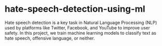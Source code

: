 # hate-speech-detection-using-ml
Hate speech detection is a key task in Natural Language Processing (NLP) used by platforms like Twitter, Facebook, and YouTube to improve user safety. In this project, we train machine learning models to classify text as hate speech, offensive language, or neither.
